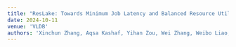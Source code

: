 ```yaml
---
title: "ResLake: Towards Minimum Job Latency and Balanced Resource Utilization in Geo-distributed Job Scheduling"
date: 2024-10-11
venue: 'VLDB'
authors: 'Xinchun Zhang, Aqsa Kashaf, Yihan Zou, Wei Zhang, Weibo Liao, Haoxiang Song, Jintao Ye, Yakun Li, Rui Shi, Yong Tian, Wei Feng, Binbin Chen, Zuzhi Chen, Tieying Zhang, Yongping Tang'
---
```

